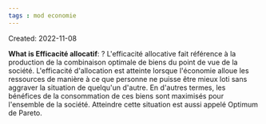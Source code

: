 ```yaml
---
tags : mod economie
---
```

Created: 2022-11-08 

**What is Efficacité allocatif**:
?
L'efficacité allocative fait référence à la production de la combinaison optimale de biens du point de vue de la société. L'efficacité d'allocation est atteinte lorsque l'économie alloue les ressources de manière à ce que personne ne puisse être mieux loti sans aggraver la situation de quelqu'un d'autre. En d'autres termes, les bénéfices de la consommation de ces biens sont maximisés pour l'ensemble de la société. Atteindre cette situation est aussi appelé Optimum de Pareto.
<!--SR:!2023-01-19,3,250-->

